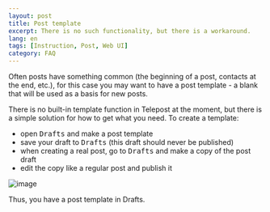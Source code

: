 ```yaml
---
layout: post
title: Post template
excerpt: There is no such functionality, but there is a workaround.
lang: en
tags: [Instruction, Post, Web UI]
category: FAQ
---
```


Often posts have something common (the beginning of a post, contacts at the end, etc.), for this case you may want to have a post template - a blank that will be used as a basis for new posts.

There is no built-in template function in Telepost at the moment, but there is a simple solution for how to get what you need. To create a template:
* open <kbd>Drafts</kbd> and make a post template
* save your draft to <kbd>Drafts</kbd> (this draft should never be published)
* when creating a real post, go to <kbd>Drafts</kbd> and make a copy of the post draft
* edit the copy like a regular post and publish it

![image](https://user-images.githubusercontent.com/24430718/129975158-c6a5ddc5-5e83-4906-a654-60b8d388d6b8.png)

Thus, you have a post template in Drafts.
